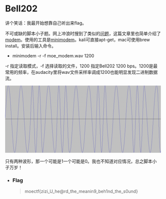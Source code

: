 # Bell202

讲个笑话：我最开始想靠自己听出来flag。

不可或缺的脚本小子题。网上冲浪时搜到了类似的[问题](https://blog.csdn.net/Alexhcf/article/details/108333175)，这篇文章里也简单介绍了[modem](https://medium.com/poka-techblog/back-to-basics-decoding-audio-modems-with-audacity-c94faa8362a0)。使用的工具是[minimodem](https://github.com/kamalmostafa/minimodem)。kali可直接apt-get，mac可使用brew install。安装后输入命令。

- minimodem -r -f moe_modem.wav 1200

-r 指定读取模式，-f 选择读取的文件，1200 指定Bell202 1200 bps。1200是最常用的频率，在audacity里将wav文件采样率调成1200也能明显发现二进制数据流。

![bell-202](../images/bell-202.png)

只有两种波形，那一个可能是1一个可能是0。我也不知道对应情况，总之脚本小子万岁！

- ### Flag
  > moectf{zizi_U_he@rd_the_meanin9_beh1nd_the_s0und}